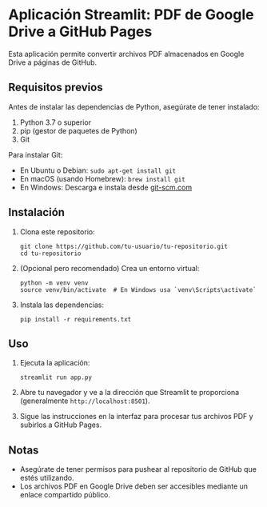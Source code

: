 # Aplicación Streamlit: PDF de Google Drive a GitHub Pages

Esta aplicación permite convertir archivos PDF almacenados en Google Drive a páginas de GitHub.

## Requisitos previos

Antes de instalar las dependencias de Python, asegúrate de tener instalado:

1. Python 3.7 o superior
2. pip (gestor de paquetes de Python)
3. Git

Para instalar Git:
- En Ubuntu o Debian: `sudo apt-get install git`
- En macOS (usando Homebrew): `brew install git`
- En Windows: Descarga e instala desde [git-scm.com](https://git-scm.com/)

## Instalación

1. Clona este repositorio:
   ```
   git clone https://github.com/tu-usuario/tu-repositorio.git
   cd tu-repositorio
   ```

2. (Opcional pero recomendado) Crea un entorno virtual:
   ```
   python -m venv venv
   source venv/bin/activate  # En Windows usa `venv\Scripts\activate`
   ```

3. Instala las dependencias:
   ```
   pip install -r requirements.txt
   ```

## Uso

1. Ejecuta la aplicación:
   ```
   streamlit run app.py
   ```

2. Abre tu navegador y ve a la dirección que Streamlit te proporciona (generalmente `http://localhost:8501`).

3. Sigue las instrucciones en la interfaz para procesar tus archivos PDF y subirlos a GitHub Pages.

## Notas

- Asegúrate de tener permisos para pushear al repositorio de GitHub que estés utilizando.
- Los archivos PDF en Google Drive deben ser accesibles mediante un enlace compartido público.
